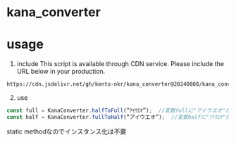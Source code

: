 # kana_converter

# usage

1. include
  This script is available through CDN service. Please include the URL below in your production.
  ```sh
  https://cdn.jsdelivr.net/gh/kento-nkr/kana_converter@20240808/kana_converter.js
  ```

2. use
  ```js
  const full = KanaConverter.halfToFull(“ｱｲｳｴｵ”);  //変数fullに"アイウエオ"が格納
  const half = KanaConverter.fullToHalf(“アイウエオ”);  //変数halfに"ｱｲｳｴｵ"が格納
  ```
  static methodなのでインスタンス化は不要
